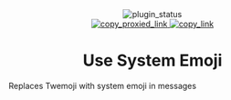 <!--
  * This file was autogenerated
  * If you want to change anything, do so in the readmes.mjs script
  * https://github.com/Felocord/Plugins/edit/main/scripts/readmes.mjs
-->

<div align="center">
  <img alt="plugin_status" src="https://img.shields.io/badge/plugin_status-finished-a6da95?style=for-the-badge&labelColor=24273a" />
  <br/>
  <a href="https://bn-plugins.github.io/vd-proxy/vendetta.Felocord.xyz/use-system-emoji">
    <img alt="copy_proxied_link" src="https://img.shields.io/badge/copy_proxied_link-24273a?style=for-the-badge" />
  </a>
  <a href="https://bunny.Felocord.xyz/use-system-emoji">
    <img alt="copy_link" src="https://img.shields.io/badge/copy_link-24273a?style=for-the-badge" />
  </a>
</div>

<h1 align="center">
  Use System Emoji
</h1>

Replaces Twemoji with system emoji in messages

